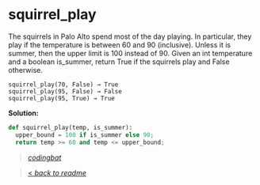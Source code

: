 # squirrel_play

The squirrels in Palo Alto spend most of the day playing. In particular, they play if the temperature is between 60 and 90 (inclusive). Unless it is summer, then the upper limit is 100 instead of 90. Given an int temperature and a boolean is_summer, return True if the squirrels play and False otherwise.

```
squirrel_play(70, False) → True
squirrel_play(95, False) → False
squirrel_play(95, True) → True
```

**Solution:**

```python
def squirrel_play(temp, is_summer):
  upper_bound = 100 if is_summer else 90;
  return temp >= 60 and temp <= upper_bound;
```

> _[codingbat](https://codingbat.com/prob/p135815)_

> [< _back to readme_](/README.md)